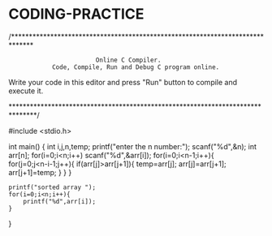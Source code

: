 # CODING-PRACTICE
/******************************************************************************

                            Online C Compiler.
                Code, Compile, Run and Debug C program online.
Write your code in this editor and press "Run" button to compile and execute it.

*******************************************************************************/

#include <stdio.h>

int main()
{
    int i,j,n,temp;
    printf("enter the n number:");
    scanf("%d",&n);
    int arr[n];
    for(i=0;i<n;i++)
        scanf("%d",&arr[i]);
    for(i=0;i<n-1;i++){    
    for(j=0;j<n-i-1;j++){
        if(arr[j]>arr[j+1]){
                temp=arr[j];
                arr[j]=arr[j+1];
                arr[j+1]=temp;
            }
        }
    }    
    
    printf("sorted array ");
    for(i=0;i<n;i++){
        printf("%d",arr[i]);
    }
}
